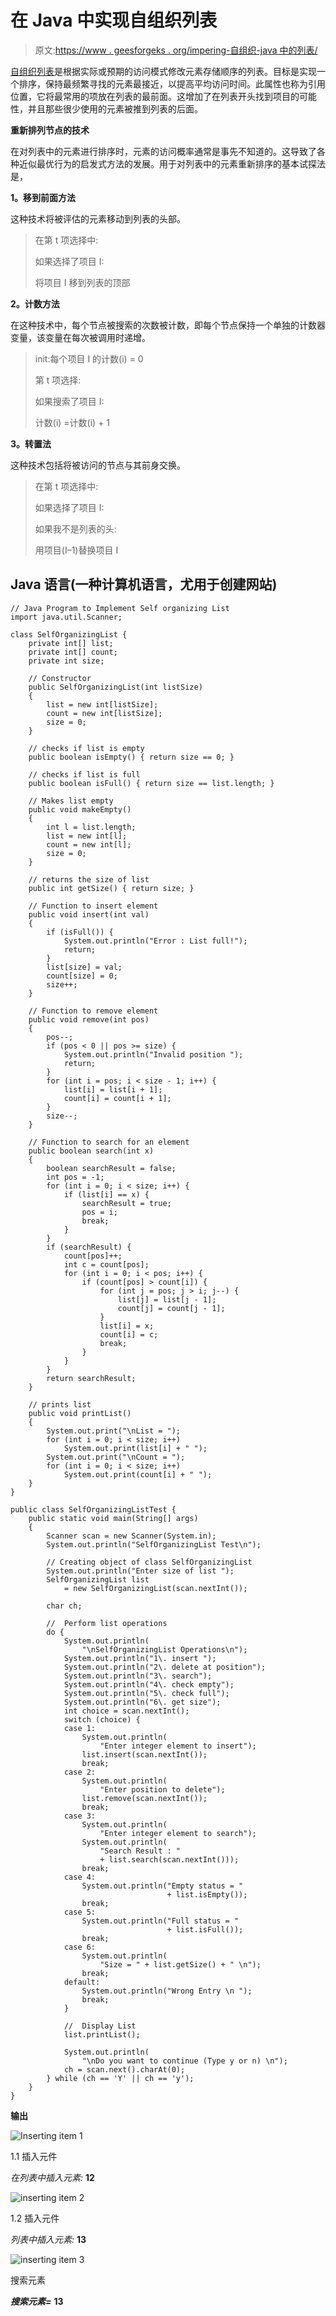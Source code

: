 # 在 Java 中实现自组织列表

> 原文:[https://www . geesforgeks . org/impering-自组织-java 中的列表/](https://www.geeksforgeeks.org/implementing-self-organizing-list-in-java/)

[自组织列表](https://www.geeksforgeeks.org/self-organizing-list-set-1-introduction/)是根据实际或预期的访问模式修改元素存储顺序的列表。目标是实现一个排序，保持最频繁寻找的元素最接近，以提高平均访问时间。此属性也称为引用位置，它将最常用的项放在列表的最前面。这增加了在列表开头找到项目的可能性，并且那些很少使用的元素被推到列表的后面。

**重新排列节点的技术**

在对列表中的元素进行排序时，元素的访问概率通常是事先不知道的。这导致了各种近似最优行为的启发式方法的发展。用于对列表中的元素重新排序的基本试探法是，

**1。移到前面方法**

这种技术将被评估的元素移动到列表的头部。

> 在第 t 项选择中:
> 
> 如果选择了项目 I:
> 
> 将项目 I 移到列表的顶部

**2。计数方法**

在这种技术中，每个节点被搜索的次数被计数，即每个节点保持一个单独的计数器变量，该变量在每次被调用时递增。

> init:每个项目 I 的计数(i) = 0
> 
> 第 t 项选择:
> 
> 如果搜索了项目 I:
> 
> 计数(i) =计数(i) + 1

**3。转置法**

这种技术包括将被访问的节点与其前身交换。

> 在第 t 项选择中:
> 
> 如果选择了项目 I:
> 
> 如果我不是列表的头:
> 
> 用项目(I–1)替换项目 I

## Java 语言(一种计算机语言，尤用于创建网站)

```
// Java Program to Implement Self organizing List
import java.util.Scanner;

class SelfOrganizingList {
    private int[] list;
    private int[] count;
    private int size;

    // Constructor
    public SelfOrganizingList(int listSize)
    {
        list = new int[listSize];
        count = new int[listSize];
        size = 0;
    }

    // checks if list is empty
    public boolean isEmpty() { return size == 0; }

    // checks if list is full
    public boolean isFull() { return size == list.length; }

    // Makes list empty
    public void makeEmpty()
    {
        int l = list.length;
        list = new int[l];
        count = new int[l];
        size = 0;
    }

    // returns the size of list
    public int getSize() { return size; }

    // Function to insert element
    public void insert(int val)
    {
        if (isFull()) {
            System.out.println("Error : List full!");
            return;
        }
        list[size] = val;
        count[size] = 0;
        size++;
    }

    // Function to remove element
    public void remove(int pos)
    {
        pos--;
        if (pos < 0 || pos >= size) {
            System.out.println("Invalid position ");
            return;
        }
        for (int i = pos; i < size - 1; i++) {
            list[i] = list[i + 1];
            count[i] = count[i + 1];
        }
        size--;
    }

    // Function to search for an element
    public boolean search(int x)
    {
        boolean searchResult = false;
        int pos = -1;
        for (int i = 0; i < size; i++) {
            if (list[i] == x) {
                searchResult = true;
                pos = i;
                break;
            }
        }
        if (searchResult) {
            count[pos]++;
            int c = count[pos];
            for (int i = 0; i < pos; i++) {
                if (count[pos] > count[i]) {
                    for (int j = pos; j > i; j--) {
                        list[j] = list[j - 1];
                        count[j] = count[j - 1];
                    }
                    list[i] = x;
                    count[i] = c;
                    break;
                }
            }
        }
        return searchResult;
    }

    // prints list
    public void printList()
    {
        System.out.print("\nList = ");
        for (int i = 0; i < size; i++)
            System.out.print(list[i] + " ");
        System.out.print("\nCount = ");
        for (int i = 0; i < size; i++)
            System.out.print(count[i] + " ");
    }
}

public class SelfOrganizingListTest {
    public static void main(String[] args)
    {
        Scanner scan = new Scanner(System.in);
        System.out.println("SelfOrganizingList Test\n");

        // Creating object of class SelfOrganizingList
        System.out.println("Enter size of list ");
        SelfOrganizingList list
            = new SelfOrganizingList(scan.nextInt());

        char ch;

        //  Perform list operations
        do {
            System.out.println(
                "\nSelfOrganizingList Operations\n");
            System.out.println("1\. insert ");
            System.out.println("2\. delete at position");
            System.out.println("3\. search");
            System.out.println("4\. check empty");
            System.out.println("5\. check full");
            System.out.println("6\. get size");
            int choice = scan.nextInt();
            switch (choice) {
            case 1:
                System.out.println(
                    "Enter integer element to insert");
                list.insert(scan.nextInt());
                break;
            case 2:
                System.out.println(
                    "Enter position to delete");
                list.remove(scan.nextInt());
                break;
            case 3:
                System.out.println(
                    "Enter integer element to search");
                System.out.println(
                    "Search Result : "
                    + list.search(scan.nextInt()));
                break;
            case 4:
                System.out.println("Empty status = "
                                   + list.isEmpty());
                break;
            case 5:
                System.out.println("Full status = "
                                   + list.isFull());
                break;
            case 6:
                System.out.println(
                    "Size = " + list.getSize() + " \n");
                break;
            default:
                System.out.println("Wrong Entry \n ");
                break;
            }

            //  Display List
            list.printList();

            System.out.println(
                "\nDo you want to continue (Type y or n) \n");
            ch = scan.next().charAt(0);
        } while (ch == 'Y' || ch == 'y');
    }
}
```

**输出**

![Inserting item 1](img/e44b2d25aa26f55aa416c7a5b77833bb.png)

1.1 插入元件

*在列表中插入元素:* **12**

![inserting item 2](img/b39f576bf30df4ab3703f34f09af1bd4.png)

1.2 插入元件

*列表中插入元素:* **13**

![inserting item 3](img/225ba6bb5156c70fc34635a386d60111.png)

搜索元素

***搜索元素=*** **13**